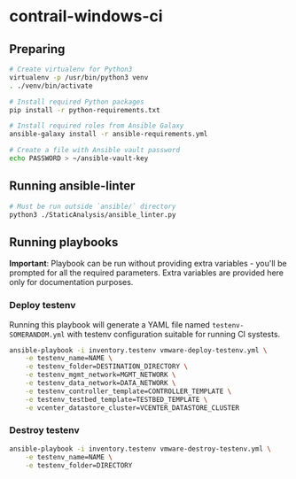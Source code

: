 contrail-windows-ci
===================


## Preparing

```bash
# Create virtualenv for Python3
virtualenv -p /usr/bin/python3 venv
. ./venv/bin/activate

# Install required Python packages
pip install -r python-requirements.txt

# Install required roles from Ansible Galaxy
ansible-galaxy install -r ansible-requirements.yml

# Create a file with Ansible vault password
echo PASSWORD > ~/ansible-vault-key
```

## Running ansible-linter

```bash
# Must be run outside `ansible/` directory
python3 ./StaticAnalysis/ansible_linter.py
```


## Running playbooks

**Important**: Playbook can be run without providing extra variables - you'll be prompted for all the required parameters.
Extra variables are provided here only for documentation purposes.


### Deploy testenv

Running this playbook will generate a YAML file named `testenv-SOMERANDOM.yml` with testenv configuration suitable for running CI systests.

```bash
ansible-playbook -i inventory.testenv vmware-deploy-testenv.yml \
    -e testenv_name=NAME \
    -e testenv_folder=DESTINATION_DIRECTORY \
    -e testenv_mgmt_network=MGMT_NETWORK \
    -e testenv_data_network=DATA_NETWORK \
    -e testenv_controller_template=CONTROLLER_TEMPLATE \
    -e testenv_testbed_template=TESTBED_TEMPLATE \
    -e vcenter_datastore_cluster=VCENTER_DATASTORE_CLUSTER
```


### Destroy testenv

```bash
ansible-playbook -i inventory.testenv vmware-destroy-testenv.yml \
    -e testenv_name=NAME \
    -e testenv_folder=DIRECTORY
```
